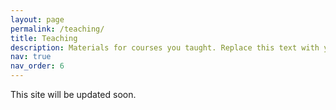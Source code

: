 ```yaml
---
layout: page
permalink: /teaching/
title: Teaching
description: Materials for courses you taught. Replace this text with your description.
nav: true
nav_order: 6
---
```


This site will be updated soon.

